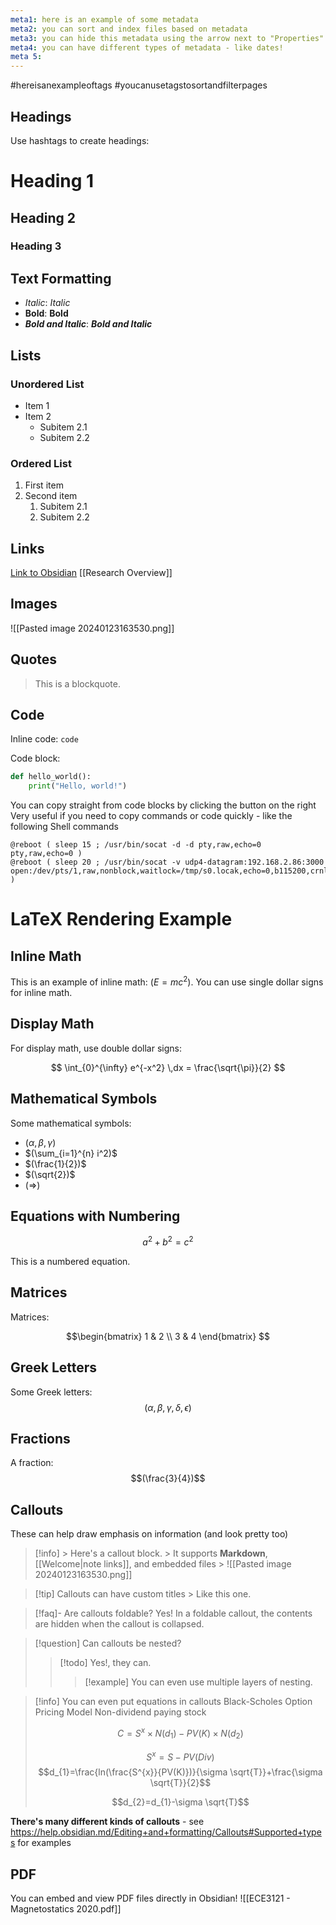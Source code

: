 ```yaml
---
meta1: here is an example of some metadata
meta2: you can sort and index files based on metadata
meta3: you can hide this metadata using the arrow next to "Properties"
meta4: you can have different types of metadata - like dates!
meta 5:
---
```

#hereisanexampleoftags #youcanusetagstosortandfilterpages
## Headings

Use hashtags to create headings:

# Heading 1
## Heading 2
### Heading 3

## Text Formatting

- *Italic*: _Italic_
- **Bold**: __Bold__
- ***Bold and Italic***: ___Bold and Italic___

## Lists

### Unordered List

- Item 1
- Item 2
  - Subitem 2.1
  - Subitem 2.2

### Ordered List

1. First item
2. Second item
   1. Subitem 2.1
   2. Subitem 2.2

## Links

[Link to Obsidian](https://obsidian.md)
[[Research Overview]]
## Images
![[Pasted image 20240123163530.png]]

## Quotes

> This is a blockquote.

## Code

Inline code: `code`

Code block:

```python
def hello_world():
    print("Hello, world!")
```

You can copy straight from code blocks by clicking the button on the right 
Very useful if you need to copy commands or code quickly - like the following Shell commands

```shell
@reboot ( sleep 15 ; /usr/bin/socat -d -d pty,raw,echo=0 pty,raw,echo=0 )
@reboot ( sleep 20 ; /usr/bin/socat -v udp4-datagram:192.168.2.86:3000 open:/dev/pts/1,raw,nonblock,waitlock=/tmp/s0.locak,echo=0,b115200,crnl )
```


# LaTeX Rendering Example

## Inline Math

This is an example of inline math: $(E=mc^2)$. You can use single dollar signs for inline math.

## Display Math

For display math, use double dollar signs:

$$
\int_{0}^{\infty} e^{-x^2} \,dx = \frac{\sqrt{\pi}}{2}
$$

## Mathematical Symbols

Some mathematical symbols:

- $(\alpha, \beta, \gamma)$
- $(\sum_{i=1}^{n} i^2)$
- $(\frac{1}{2})$
- $(\sqrt{2})$
- $(\Rightarrow)$

## Equations with Numbering


$$a^2 + b^2 = c^2$$


This is a numbered equation.

## Matrices

Matrices:

$$\begin{bmatrix}
    1 & 2 \\
    3 & 4
\end{bmatrix}
$$

## Greek Letters

Some Greek letters: $$(\alpha, \beta, \gamma, \delta, \epsilon)$$
## Fractions

A fraction: $$(\frac{3}{4})$$
## Callouts
These can help draw emphasis on information (and look pretty too)

> [!info] > Here's a callout block. > It supports **Markdown**, [[Welcome|note links]], and embedded files > ![[Pasted image 20240123163530.png]]

> [!tip] Callouts can have custom titles > Like this one.

> [!faq]- Are callouts foldable? 
> Yes! In a foldable callout, the contents are hidden when the callout is collapsed.

> [!question] Can callouts be nested? 
> > [!todo] Yes!, they can. 
 > > > [!example] You can even use multiple layers of nesting.

>[!info] You can even put equations in callouts
>Black-Scholes Option Pricing Model
>Non-dividend paying stock
>
>$$C=S^{x}\times N(d_{1})-PV(K)\times N(d_{2})$$
>
>$$S^{x}=S-PV(Div)$$
>$$d_{1}=\frac{ln(\frac{S^{x}}{PV(K)})}{\sigma \sqrt{T}}+\frac{\sigma \sqrt{T}}{2}$$
>
>$$d_{2}=d_{1}-\sigma \sqrt{T}$$
>


**There's many different kinds of callouts** - see https://help.obsidian.md/Editing+and+formatting/Callouts#Supported+types for examples

## PDF
You can embed and view PDF files directly in Obsidian!
![[ECE3121 - Magnetostatics 2020.pdf]]